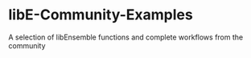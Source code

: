 # libE-Community-Examples
A selection of libEnsemble functions and complete workflows from the community
